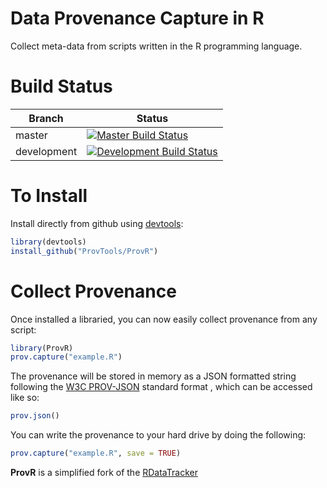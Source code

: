 Data Provenance Capture in R
============================

Collect meta-data from scripts written in the R programming language. 



Build Status
============

 | Branch      |Status                                                                                                                                                                                  |
 |-------------|----------------------------------------------------------------------------------------------------------------------------------------------------------------------------------------|
 | master      | [![Master Build Status](https://api.travis-ci.org/provtools/provr.svg?branch=master)](https://travis-ci.org/provtools/provr/branches)            |
 | development | [![Development Build Status](https://api.travis-ci.org/provtools/provr.svg?branch=dev)](https://travis-ci.org/provtools/provr/branches)  |





To Install
==========

Install directly from github using [devtools](https://github.com/hadley/devtools):

```R
library(devtools)
install_github("ProvTools/ProvR")
```


Collect Provenance
==================

Once installed a libraried, you can now easily collect provenance from
any script:

```R
library(ProvR)
prov.capture("example.R")
```

The provenance will be stored in memory as a JSON formatted string
following the
[W3C PROV-JSON](https://www.w3.org/Submission/2013/SUBM-prov-json-20130424)
standard format , which can be accessed like so:


```R
prov.json()
```

You can write the provenance to your hard drive by doing the
following:

```R
prov.capture("example.R", save = TRUE)
```




**ProvR** is a simplified fork of the [RDataTracker](https://github.com/End-to-end-provenance/RDataTracker)


